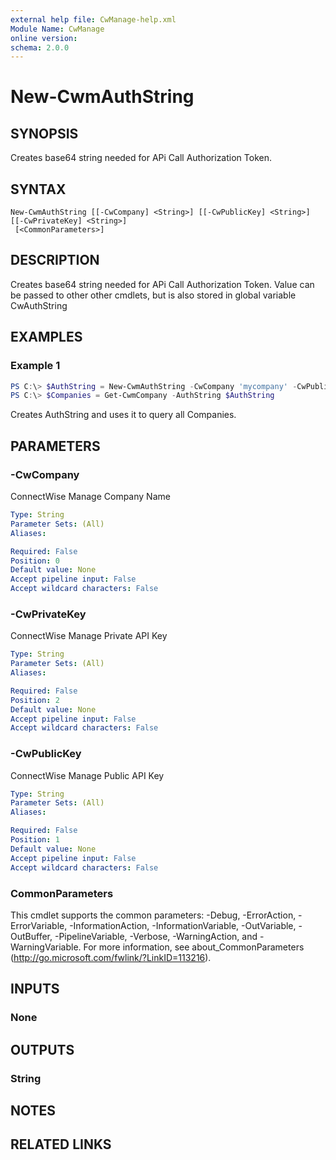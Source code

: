 ```yaml
---
external help file: CwManage-help.xml
Module Name: CwManage
online version:
schema: 2.0.0
---
```


# New-CwmAuthString

## SYNOPSIS
Creates base64 string needed for APi Call Authorization Token.

## SYNTAX

```
New-CwmAuthString [[-CwCompany] <String>] [[-CwPublicKey] <String>] [[-CwPrivateKey] <String>]
 [<CommonParameters>]
```

## DESCRIPTION
Creates base64 string needed for APi Call Authorization Token. Value can be passed to other other cmdlets, but is also stored in global variable CwAuthString

## EXAMPLES

### Example 1
```powershell
PS C:\> $AuthString = New-CwmAuthString -CwCompany 'mycompany' -CwPublicKey 'mypublickey' -CwPrivateKey 'myprivatekey'
PS C:\> $Companies = Get-CwmCompany -AuthString $AuthString
```

Creates AuthString and uses it to query all Companies.

## PARAMETERS

### -CwCompany
ConnectWise Manage Company Name

```yaml
Type: String
Parameter Sets: (All)
Aliases:

Required: False
Position: 0
Default value: None
Accept pipeline input: False
Accept wildcard characters: False
```

### -CwPrivateKey
ConnectWise Manage Private API Key

```yaml
Type: String
Parameter Sets: (All)
Aliases:

Required: False
Position: 2
Default value: None
Accept pipeline input: False
Accept wildcard characters: False
```

### -CwPublicKey
ConnectWise Manage Public API Key

```yaml
Type: String
Parameter Sets: (All)
Aliases:

Required: False
Position: 1
Default value: None
Accept pipeline input: False
Accept wildcard characters: False
```

### CommonParameters
This cmdlet supports the common parameters: -Debug, -ErrorAction, -ErrorVariable, -InformationAction, -InformationVariable, -OutVariable, -OutBuffer, -PipelineVariable, -Verbose, -WarningAction, and -WarningVariable. For more information, see about_CommonParameters (http://go.microsoft.com/fwlink/?LinkID=113216).

## INPUTS

### None
## OUTPUTS

### String
## NOTES

## RELATED LINKS
